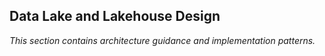 ## Data Lake and Lakehouse Design

_This section contains architecture guidance and implementation patterns._
